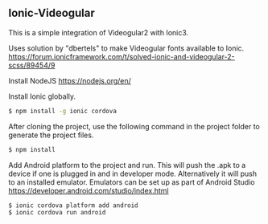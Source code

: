 ## Ionic-Videogular

This is a simple integration of Videogular2 with Ionic3.

Uses solution by "dbertels" to make Videogular fonts available to Ionic.  
https://forum.ionicframework.com/t/solved-ionic-and-videogular-2-scss/89454/9

Install NodeJS
https://nodejs.org/en/

Install Ionic globally.
```bash
$ npm install -g ionic cordova
```

After cloning the project, use the following command in the project folder to generate the project files.
```bash
$ npm install
```

Add Android platform to the project and run.  This will push the .apk to a device if one is plugged in and in developer mode.  Alternatively it will push to an installed emulator.  Emulators can be set up as part of Android Studio https://developer.android.com/studio/index.html
```bash
$ ionic cordova platform add android
$ ionic cordova run android
```